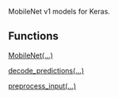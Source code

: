 MobileNet v1 models for Keras.
## Functions
[MobileNet(...)](https://tensorflow.google.cn/api_docs/python/tf/keras/applications/MobileNet)

[decode_predictions(...)](https://tensorflow.google.cn/api_docs/python/tf/keras/applications/mobilenet/decode_predictions)

[preprocess_input(...)](https://tensorflow.google.cn/api_docs/python/tf/keras/applications/mobilenet/preprocess_input)

